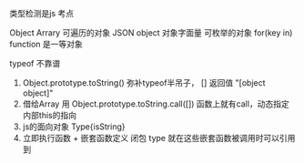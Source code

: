 类型检测是js 考点

<!-- new Array() [] -->
Object
Arrary
可遍历的对象
JSON object 对象字面量 可枚举的对象 for(key in)
function 是一等对象 

typeof 不靠谱

1. Object.prototype.toString()
   弥补typeof半吊子， []
   返回值 "[object object]" 
2. 借给Array 用
    Object.prototype.toString.call([])
    函数上就有call，动态指定内部this的指向
3. js的面向对象
    Type{isString}    
4. 立即执行函数 + 嵌套函数定义 闭包
type 就在这些嵌套函数被调用时可以引用到    
